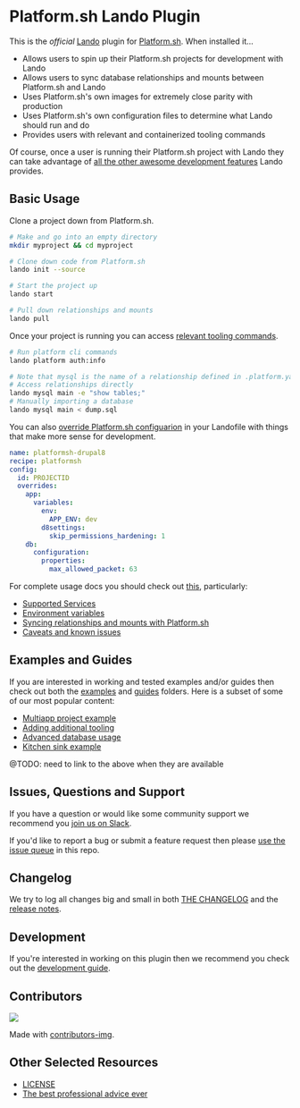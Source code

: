 # Platform.sh Lando Plugin

This is the _official_ [Lando](https://lando.dev) plugin for [Platform.sh](https://platform.sh). When installed it...

* Allows users to spin up their Platform.sh projects for development with Lando
* Allows users to sync database relationships and mounts between Platform.sh and Lando
* Uses Platform.sh's own images for extremely close parity with production
* Uses Platform.sh's own configuration files to determine what Lando should run and do
* Provides users with relevant and containerized tooling commands

Of course, once a user is running their Platform.sh project with Lando they can take advantage of [all the other awesome development features](https://docs.lando.dev) Lando provides.


## Basic Usage

Clone a project down from Platform.sh.

```bash
# Make and go into an empty directory
mkdir myproject && cd myproject

# Clone down code from Platform.sh
lando init --source

# Start the project up
lando start

# Pull down relationships and mounts
lando pull
```

Once your project is running you can access [relevant tooling commands](https://github.com/lando/platformsh/blob/main/docs/usage.md#application-tooling).

```bash
# Run platform cli commands
lando platform auth:info

# Note that mysql is the name of a relationship defined in .platform.yaml
# Access relationships directly
lando mysql main -e "show tables;"
# Manually importing a database
lando mysql main < dump.sql
```

You can also [override Platform.sh configuarion](https://github.com/lando/platformsh/blob/main/docs/usage.md#overriding-config) in your Landofile with things that make more sense for development.

```yaml
name: platformsh-drupal8
recipe: platformsh
config:
  id: PROJECTID
  overrides:
    app:
      variables:
        env:
          APP_ENV: dev
        d8settings:
          skip_permissions_hardening: 1
    db:
      configuration:
        properties:
          max_allowed_packet: 63
```

For complete usage docs you should check out [this](https://github.com/lando/platformsh/blob/main/docs/usage.md), particularly:

* [Supported Services](https://github.com/lando/platformsh/blob/main/docs/usage.md#services-yaml)
* [Environment variables](https://github.com/lando/platformsh/blob/main/docs/usage.md#environment)
* [Syncing relationships and mounts with Platform.sh](https://github.com/lando/platformsh/blob/main/docs/usage.md#pulling-and-pushing-relationships-and-mounts)
* [Caveats and known issues](https://github.com/lando/platformsh/blob/main/docs/usage.md#caveats-and-known-issues)

## Examples and Guides

If you are interested in working and tested examples and/or guides then check out both the [examples](https://github.com/lando/platformsh/tree/main/examples) and [guides](https://github.com/lando/platformsh/tree/main/guides) folders. Here is a subset of some of our most popular content:

* [Multiapp project example]()
* [Adding additional tooling]()
* [Advanced database usage]()
* [Kitchen sink example]()

@TODO: need to link to the above when they are available

## Issues, Questions and Support

If you have a question or would like some community support we recommend you [join us on Slack](https://launchpass.com/devwithlando).

If you'd like to report a bug or submit a feature request then please [use the issue queue](https://github.com/lando/platformsh/issues/new/choose) in this repo.

## Changelog

We try to log all changes big and small in both [THE CHANGELOG](https://github.com/lando/platformsh/blob/main/CHANGELOG.md) and the [release notes](https://github.com/lando/platformsh/releases).

## Development

If you're interested in working on this plugin then we recommend you check out the [development guide](https://github.com/lando/platformsh/blob/main/docs/development.md).

## Contributors

<a href="https://github.com/lando/platformsh/graphs/contributors">
  <img src="https://contrib.rocks/image?repo=lando/platformsh" />
</a>

Made with [contributors-img](https://contrib.rocks).

## Other Selected Resources

* [LICENSE](https://github.com/lando/platformsh/blob/main/LICENSE.md)
* [The best professional advice ever](https://www.youtube.com/watch?v=tkBVDh7my9Q)
